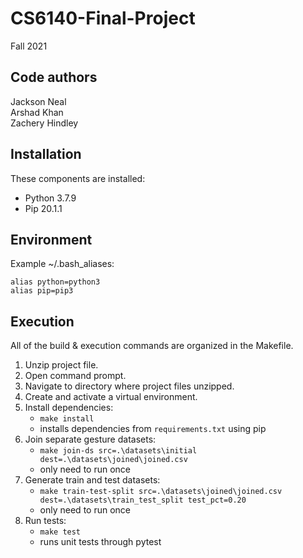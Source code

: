 # CS6140-Final-Project

Fall 2021

Code authors
-----------
Jackson Neal  
Arshad Khan  
Zachery Hindley

Installation
------------
These components are installed:

- Python 3.7.9
- Pip 20.1.1

Environment
-----------
Example ~/.bash_aliases:

```
alias python=python3
alias pip=pip3
```

Execution
---------
All of the build & execution commands are organized in the Makefile.

1) Unzip project file.
2) Open command prompt.
3) Navigate to directory where project files unzipped.
4) Create and activate a virtual environment.
5) Install dependencies:
    - `make install`
    - installs dependencies from `requirements.txt` using pip
6) Join separate gesture datasets:
    - `make join-ds src=.\datasets\initial dest=.\datasets\joined\joined.csv`
    - only need to run once
7) Generate train and test datasets:
    - `make train-test-split src=.\datasets\joined\joined.csv dest=.\datasets\train_test_split test_pct=0.20`
    - only need to run once
8) Run tests:
    - `make test`
    - runs unit tests through pytest
